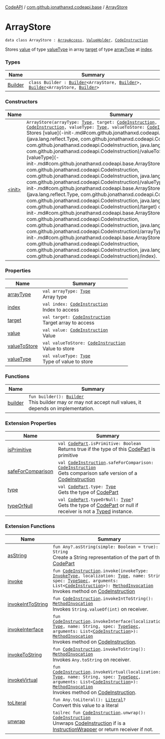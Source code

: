 [CodeAPI](../../index.md) / [com.github.jonathanxd.codeapi.base](../index.md) / [ArrayStore](.)

# ArrayStore

`data class ArrayStore : `[`ArrayAccess`](../-array-access/index.md)`, `[`ValueHolder`](../-value-holder/index.md)`, `[`CodeInstruction`](../../com.github.jonathanxd.codeapi/-code-instruction.md)

Stores [value](value-to-store.md) of type [valueType](value-type.md) in array [target](target.md) of type [arrayType](array-type.md) at [index](--index--.md).

### Types

| Name | Summary |
|---|---|
| [Builder](-builder/index.md) | `class Builder : `[`Builder`](../-array-access/-builder/index.md)`<ArrayStore, `[`Builder`](-builder/index.md)`>, `[`Builder`](../-value-holder/-builder/index.md)`<ArrayStore, `[`Builder`](-builder/index.md)`>` |

### Constructors

| Name | Summary |
|---|---|
| [&lt;init&gt;](-init-.md) | `ArrayStore(arrayType: `[`Type`](http://docs.oracle.com/javase/6/docs/api/java/lang/reflect/Type.html)`, target: `[`CodeInstruction`](../../com.github.jonathanxd.codeapi/-code-instruction.md)`, index: `[`CodeInstruction`](../../com.github.jonathanxd.codeapi/-code-instruction.md)`, valueType: `[`Type`](http://docs.oracle.com/javase/6/docs/api/java/lang/reflect/Type.html)`, valueToStore: `[`CodeInstruction`](../../com.github.jonathanxd.codeapi/-code-instruction.md)`)`<br>Stores [value](-init-.md#com.github.jonathanxd.codeapi.base.ArrayStore$<init>(java.lang.reflect.Type, com.github.jonathanxd.codeapi.CodeInstruction, com.github.jonathanxd.codeapi.CodeInstruction, java.lang.reflect.Type, com.github.jonathanxd.codeapi.CodeInstruction)/valueToStore) of type [valueType](-init-.md#com.github.jonathanxd.codeapi.base.ArrayStore$<init>(java.lang.reflect.Type, com.github.jonathanxd.codeapi.CodeInstruction, com.github.jonathanxd.codeapi.CodeInstruction, java.lang.reflect.Type, com.github.jonathanxd.codeapi.CodeInstruction)/valueType) in array [target](-init-.md#com.github.jonathanxd.codeapi.base.ArrayStore$<init>(java.lang.reflect.Type, com.github.jonathanxd.codeapi.CodeInstruction, com.github.jonathanxd.codeapi.CodeInstruction, java.lang.reflect.Type, com.github.jonathanxd.codeapi.CodeInstruction)/target) of type [arrayType](-init-.md#com.github.jonathanxd.codeapi.base.ArrayStore$<init>(java.lang.reflect.Type, com.github.jonathanxd.codeapi.CodeInstruction, com.github.jonathanxd.codeapi.CodeInstruction, java.lang.reflect.Type, com.github.jonathanxd.codeapi.CodeInstruction)/arrayType) at [index](-init-.md#com.github.jonathanxd.codeapi.base.ArrayStore$<init>(java.lang.reflect.Type, com.github.jonathanxd.codeapi.CodeInstruction, com.github.jonathanxd.codeapi.CodeInstruction, java.lang.reflect.Type, com.github.jonathanxd.codeapi.CodeInstruction)/index). |

### Properties

| Name | Summary |
|---|---|
| [arrayType](array-type.md) | `val arrayType: `[`Type`](http://docs.oracle.com/javase/6/docs/api/java/lang/reflect/Type.html)<br>Array type |
| [index](--index--.md) | `val index: `[`CodeInstruction`](../../com.github.jonathanxd.codeapi/-code-instruction.md)<br>Index to access |
| [target](target.md) | `val target: `[`CodeInstruction`](../../com.github.jonathanxd.codeapi/-code-instruction.md)<br>Target array to access |
| [value](value.md) | `val value: `[`CodeInstruction`](../../com.github.jonathanxd.codeapi/-code-instruction.md)<br>Value |
| [valueToStore](value-to-store.md) | `val valueToStore: `[`CodeInstruction`](../../com.github.jonathanxd.codeapi/-code-instruction.md)<br>Value to store |
| [valueType](value-type.md) | `val valueType: `[`Type`](http://docs.oracle.com/javase/6/docs/api/java/lang/reflect/Type.html)<br>Type of value to store |

### Functions

| Name | Summary |
|---|---|
| [builder](builder.md) | `fun builder(): `[`Builder`](-builder/index.md)<br>This builder may or may not accept null values, it depends on implementation. |

### Extension Properties

| Name | Summary |
|---|---|
| [isPrimitive](../../com.github.jonathanxd.codeapi.util/is-primitive.md) | `val `[`CodePart`](../../com.github.jonathanxd.codeapi/-code-part/index.md)`.isPrimitive: Boolean`<br>Returns true if the type of this [CodePart](../../com.github.jonathanxd.codeapi/-code-part/index.md) is primitive |
| [safeForComparison](../../com.github.jonathanxd.codeapi.util/safe-for-comparison.md) | `val `[`CodeInstruction`](../../com.github.jonathanxd.codeapi/-code-instruction.md)`.safeForComparison: `[`CodeInstruction`](../../com.github.jonathanxd.codeapi/-code-instruction.md)<br>Gets comparison safe version of a [CodeInstruction](../../com.github.jonathanxd.codeapi/-code-instruction.md) |
| [type](../../com.github.jonathanxd.codeapi.util/type.md) | `val `[`CodePart`](../../com.github.jonathanxd.codeapi/-code-part/index.md)`.type: `[`Type`](http://docs.oracle.com/javase/6/docs/api/java/lang/reflect/Type.html)<br>Gets the type of [CodePart](../../com.github.jonathanxd.codeapi/-code-part/index.md) |
| [typeOrNull](../../com.github.jonathanxd.codeapi.util/type-or-null.md) | `val `[`CodePart`](../../com.github.jonathanxd.codeapi/-code-part/index.md)`.typeOrNull: `[`Type`](http://docs.oracle.com/javase/6/docs/api/java/lang/reflect/Type.html)`?`<br>Gets the type of [CodePart](../../com.github.jonathanxd.codeapi/-code-part/index.md) or null if receiver is not a [Typed](../-typed/index.md) instance. |

### Extension Functions

| Name | Summary |
|---|---|
| [asString](../../com.github.jonathanxd.codeapi.util/kotlin.-any/as-string.md) | `fun Any?.asString(simple: Boolean = true): String`<br>Create a String representation of the part of this [CodePart](../../com.github.jonathanxd.codeapi/-code-part/index.md) |
| [invoke](../../com.github.jonathanxd.codeapi.factory/invoke.md) | `fun `[`CodeInstruction`](../../com.github.jonathanxd.codeapi/-code-instruction.md)`.invoke(invokeType: `[`InvokeType`](../-invoke-type/index.md)`, localization: `[`Type`](http://docs.oracle.com/javase/6/docs/api/java/lang/reflect/Type.html)`, name: String, spec: `[`TypeSpec`](../-type-spec/index.md)`, arguments: List<`[`CodeInstruction`](../../com.github.jonathanxd.codeapi/-code-instruction.md)`>): `[`MethodInvocation`](../-method-invocation/index.md)<br>Invokes method on [CodeInstruction](../../com.github.jonathanxd.codeapi/-code-instruction.md) |
| [invokeIntToString](../../com.github.jonathanxd.codeapi.helper/invoke-int-to-string.md) | `fun `[`CodeInstruction`](../../com.github.jonathanxd.codeapi/-code-instruction.md)`.invokeIntToString(): `[`MethodInvocation`](../-method-invocation/index.md)<br>Invokes `String.valueOf(int)` on receiver. |
| [invokeInterface](../../com.github.jonathanxd.codeapi.factory/invoke-interface.md) | `fun `[`CodeInstruction`](../../com.github.jonathanxd.codeapi/-code-instruction.md)`.invokeInterface(localization: `[`Type`](http://docs.oracle.com/javase/6/docs/api/java/lang/reflect/Type.html)`, name: String, spec: `[`TypeSpec`](../-type-spec/index.md)`, arguments: List<`[`CodeInstruction`](../../com.github.jonathanxd.codeapi/-code-instruction.md)`>): `[`MethodInvocation`](../-method-invocation/index.md)<br>Invokes method on [CodeInstruction](../../com.github.jonathanxd.codeapi/-code-instruction.md). |
| [invokeToString](../../com.github.jonathanxd.codeapi.helper/invoke-to-string.md) | `fun `[`CodeInstruction`](../../com.github.jonathanxd.codeapi/-code-instruction.md)`.invokeToString(): `[`MethodInvocation`](../-method-invocation/index.md)<br>Invokes `Any.toString` on receiver. |
| [invokeVirtual](../../com.github.jonathanxd.codeapi.factory/invoke-virtual.md) | `fun `[`CodeInstruction`](../../com.github.jonathanxd.codeapi/-code-instruction.md)`.invokeVirtual(localization: `[`Type`](http://docs.oracle.com/javase/6/docs/api/java/lang/reflect/Type.html)`, name: String, spec: `[`TypeSpec`](../-type-spec/index.md)`, arguments: List<`[`CodeInstruction`](../../com.github.jonathanxd.codeapi/-code-instruction.md)`>): `[`MethodInvocation`](../-method-invocation/index.md)<br>Invokes method on [CodeInstruction](../../com.github.jonathanxd.codeapi/-code-instruction.md). |
| [toLiteral](../../com.github.jonathanxd.codeapi.util.conversion/kotlin.-any/to-literal.md) | `fun Any.toLiteral(): `[`Literal`](../../com.github.jonathanxd.codeapi.literal/-literal/index.md)`?`<br>Convert this value to a literal |
| [unwrap](../../com.github.jonathanxd.codeapi.util/unwrap.md) | `tailrec fun `[`CodeInstruction`](../../com.github.jonathanxd.codeapi/-code-instruction.md)`.unwrap(): `[`CodeInstruction`](../../com.github.jonathanxd.codeapi/-code-instruction.md)<br>Unwraps [CodeInstruction](../../com.github.jonathanxd.codeapi/-code-instruction.md) if is a [InstructionWrapper](#) or return receiver if not. |
